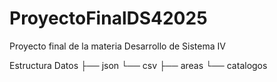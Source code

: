 # ProyectoFinalDS42025
Proyecto final de la materia Desarrollo de Sistema IV

Estructura
Datos
├── json
└── csv
    ├── areas
    └── catalogos
